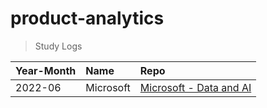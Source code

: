 # product-analytics
> Study Logs


|Year-Month|Name|Repo|
|:-|:-|:-|
|2022-06|Microsoft| [Microsoft - Data and AI](https://github.com/ttobaegi/microsoft)|
